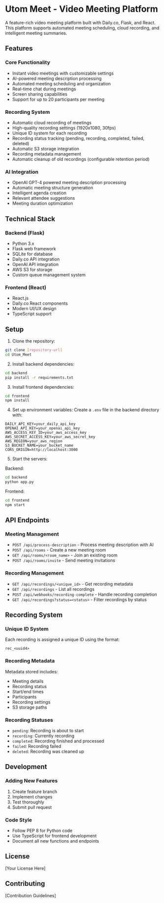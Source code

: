 # Utom Meet - Video Meeting Platform

A feature-rich video meeting platform built with Daily.co, Flask, and React. This platform supports automated meeting scheduling, cloud recording, and intelligent meeting summaries.

## Features

### Core Functionality
- Instant video meetings with customizable settings
- AI-powered meeting description processing
- Automated meeting scheduling and organization
- Real-time chat during meetings
- Screen sharing capabilities
- Support for up to 20 participants per meeting

### Recording System
- Automatic cloud recording of meetings
- High-quality recording settings (1920x1080, 30fps)
- Unique ID system for each recording
- Recording status tracking (pending, recording, completed, failed, deleted)
- Automatic S3 storage integration
- Recording metadata management
- Automatic cleanup of old recordings (configurable retention period)

### AI Integration
- OpenAI GPT-4 powered meeting description processing
- Automatic meeting structure generation
- Intelligent agenda creation
- Relevant attendee suggestions
- Meeting duration optimization

## Technical Stack

### Backend (Flask)
- Python 3.x
- Flask web framework
- SQLite for database
- Daily.co API integration
- OpenAI API integration
- AWS S3 for storage
- Custom queue management system

### Frontend (React)
- React.js
- Daily.co React components
- Modern UI/UX design
- TypeScript support

## Setup

1. Clone the repository:
```bash
git clone [repository-url]
cd Utom_Meet
```

2. Install backend dependencies:
```bash
cd backend
pip install -r requirements.txt
```

3. Install frontend dependencies:
```bash
cd frontend
npm install
```

4. Set up environment variables:
Create a `.env` file in the backend directory with:
```
DAILY_API_KEY=your_daily_api_key
OPENAI_API_KEY=your_openai_api_key
AWS_ACCESS_KEY_ID=your_aws_access_key
AWS_SECRET_ACCESS_KEY=your_aws_secret_key
AWS_REGION=your_aws_region
S3_BUCKET_NAME=your_bucket_name
CORS_ORIGIN=http://localhost:3000
```

5. Start the servers:

Backend:
```bash
cd backend
python app.py
```

Frontend:
```bash
cd frontend
npm start
```

## API Endpoints

### Meeting Management
- `POST /api/process-description` - Process meeting description with AI
- `POST /api/rooms` - Create a new meeting room
- `GET /api/rooms/<room_name>` - Join an existing room
- `POST /api/rooms/invite` - Send meeting invitations

### Recording Management
- `GET /api/recordings/<unique_id>` - Get recording metadata
- `GET /api/recordings` - List all recordings
- `POST /api/webhooks/recording-complete` - Handle recording completion
- `GET /api/recordings?status=<status>` - Filter recordings by status

## Recording System

### Unique ID System
Each recording is assigned a unique ID using the format:
```
rec_<uuid4>
```

### Recording Metadata
Metadata stored includes:
- Meeting details
- Recording status
- Start/end times
- Participants
- Recording settings
- S3 storage paths

### Recording Statuses
- `pending`: Recording is about to start
- `recording`: Currently recording
- `completed`: Recording finished and processed
- `failed`: Recording failed
- `deleted`: Recording was cleaned up

## Development

### Adding New Features
1. Create feature branch
2. Implement changes
3. Test thoroughly
4. Submit pull request

### Code Style
- Follow PEP 8 for Python code
- Use TypeScript for frontend development
- Document all new functions and endpoints

## License

[Your License Here]

## Contributing

[Contribution Guidelines] 
